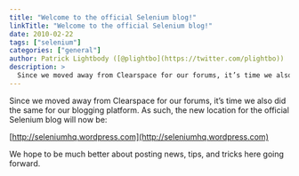 ```yaml
---
title: "Welcome to the official Selenium blog!"
linkTitle: "Welcome to the official Selenium blog!"
date: 2010-02-22
tags: ["selenium"]
categories: ["general"]
author: Patrick Lightbody ([@plightbo](https://twitter.com/plightbo))
description: >
  Since we moved away from Clearspace for our forums, it’s time we also did the same for our blogging platform. We hope to be much better about posting news, tips, and tricks here going forward.
---
```



Since we moved away from Clearspace for our forums, it’s time we also did the same for 
our blogging platform. As such, the new location for the official Selenium blog will now be:

[http://seleniumhq.wordpress.com](http://seleniumhq.wordpress.com)

We hope to be much better about posting news, tips, and tricks here going forward.
